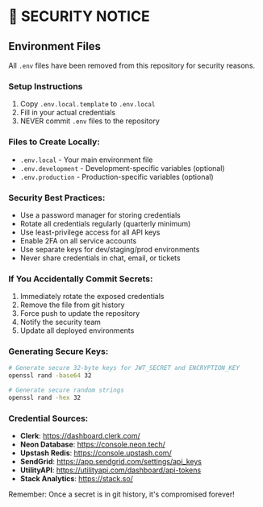 # 🚨 SECURITY NOTICE

## Environment Files

All `.env` files have been removed from this repository for security reasons.

### Setup Instructions

1. Copy `.env.local.template` to `.env.local`
2. Fill in your actual credentials
3. NEVER commit `.env` files to the repository

### Files to Create Locally:
- `.env.local` - Your main environment file
- `.env.development` - Development-specific variables (optional)
- `.env.production` - Production-specific variables (optional)

### Security Best Practices:
- Use a password manager for storing credentials
- Rotate all credentials regularly (quarterly minimum)
- Use least-privilege access for all API keys
- Enable 2FA on all service accounts
- Use separate keys for dev/staging/prod environments
- Never share credentials in chat, email, or tickets

### If You Accidentally Commit Secrets:
1. Immediately rotate the exposed credentials
2. Remove the file from git history
3. Force push to update the repository
4. Notify the security team
5. Update all deployed environments

### Generating Secure Keys:
```bash
# Generate secure 32-byte keys for JWT_SECRET and ENCRYPTION_KEY
openssl rand -base64 32

# Generate secure random strings
openssl rand -hex 32
```

### Credential Sources:
- **Clerk**: https://dashboard.clerk.com/
- **Neon Database**: https://console.neon.tech/
- **Upstash Redis**: https://console.upstash.com/
- **SendGrid**: https://app.sendgrid.com/settings/api_keys
- **UtilityAPI**: https://utilityapi.com/dashboard/api-tokens
- **Stack Analytics**: https://stack.so/

Remember: Once a secret is in git history, it's compromised forever!